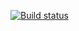 [![Build status](https://ci.appveyor.com/api/projects/status/xgttksftwxkwxl85/branch/main?svg=true)](https://ci.appveyor.com/project/bezbiletniy/autotesthomework4/branch/main)
